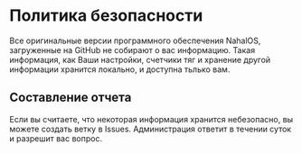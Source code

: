 # Политика безопасности

Все оригинальные версии программного обеспечения NahalOS, загруженные на GitHub не собирают о вас информацию. Такая информация, как Ваши настройки, счетчики тяг и хранение другой информации хранится локально, и доступна тьлько вам.


## Составление отчета

Если вы считаете, что некоторая информация хранится небезопасно, вы можете создать ветку в Issues. Администрация ответит в течении суток и разрешит вас вопрос. 
